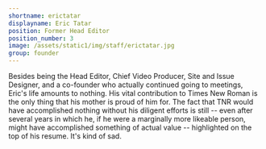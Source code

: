 ```yaml
---
shortname: erictatar
displayname: Eric Tatar
position: Former Head Editor
position_number: 3
image: /assets/static1/img/staff/erictatar.jpg
group: founder
---
```


Besides being the Head Editor, Chief Video Producer,
Site and Issue Designer, and a co-founder who actually 
continued going to meetings, Eric's life amounts to nothing.
His vital contribution to Times New Roman is the only thing 
that his mother is proud of him for. The fact that TNR would
have accomplished nothing without his diligent efforts
is still -- even after several years in which he, if he were
a marginally more likeable person, might have accomplished
something of actual value -- highlighted on the top of 
his resume. It's kind of sad. 
